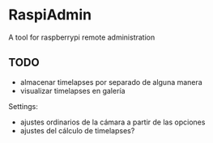 # RaspiAdmin

A tool for raspberrypi remote administration

## TODO

* almacenar timelapses por separado de alguna manera
* visualizar timelapses en galería

Settings:
* ajustes ordinarios de la cámara a partir de las opciones
* ajustes del cálculo de timelapses?
